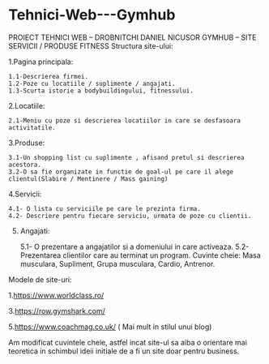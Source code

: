 # Tehnici-Web---Gymhub


PROIECT TEHNICI WEB – DROBNITCHI DANIEL NICUSOR
GYMHUB – SITE SERVICII / PRODUSE FITNESS
Structura site-ului:

1.Pagina principala:


    1.1-Descrierea firmei.
    1.2-Poze cu locatiile / suplimente / angajati.
    1.3-Scurta istorie a bodybuildingului, fitnessului.
2.Locatiile:


    2.1-Meniu cu poze si descrierea locatiilor in care se desfasoara activitatile.
3.Produse:


    3.1-Un shopping list cu suplimente , afisand pretul si descrierea acestora.
    3.2-O sa fie organizate in functie de goal-ul pe care il alege clientul(Slabire / Mentinere / Mass gaining)
4.Servicii:


    4.1- O lista cu serviciile pe care le prezinta firma.
    4.2- Descriere pentru fiecare serviciu, urmata de poze cu clientii.
5. Angajati:


    5.1- O prezentare a angajatilor si a domeniului in care activeaza.
    5.2- Prezentarea clientilor care au terminat un program.
Cuvinte cheie: Masa musculara, Supliment, Grupa musculara, Cardio, Antrenor.

Modele de site-uri:


1.https://www.worldclass.ro/


3.https://row.gymshark.com/


5.https://www.coachmag.co.uk/ ( Mai mult in stilul unui blog)

Am modificat cuvintele cheie, astfel incat site-ul sa aiba o orientare mai teoretica in schimbul ideii initiale de a fi un site doar pentru business.

